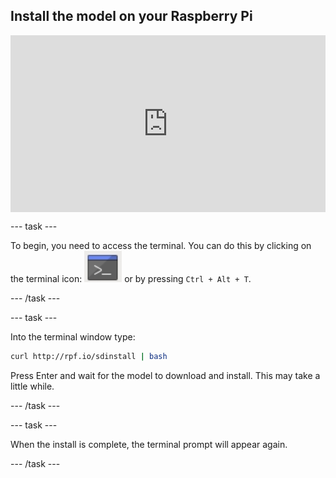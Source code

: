 ## Install the model on your Raspberry Pi

<html>
  <div style="position: relative; overflow: hidden; padding-top: 56.25%;">
    <iframe style="position: absolute; top: 0; left: 0; right: 0; width: 100%; height: 100%; border: none;" src="https://www.youtube.com/embed/bD9PW9n4boY?rel=0&cc_load_policy=1" allowfullscreen allow="accelerometer; autoplay; clipboard-write; encrypted-media; gyroscope; picture-in-picture; web-share">
    </iframe>
  </div>
</html>


--- task ---

To begin, you need to access the terminal. You can do this by clicking on the terminal icon:
![Open Terminal](images/terminal.png)
 or by pressing `Ctrl + Alt + T`.

--- /task ---

--- task ---

Into the terminal window type:

``` bash
curl http://rpf.io/sdinstall | bash
```
Press Enter and wait for the model to download and install. This may take a little while. 

--- /task ---

--- task ---

When the install is complete, the terminal prompt will appear again. 

--- /task ---

